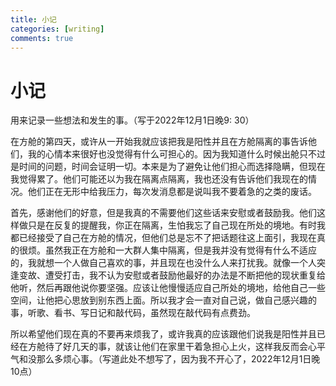 ```yaml
---
title: 小记
categories: [writing]
comments: true
---
```


# 小记

用来记录一些想法和发生的事。（写于2022年12月1日晚9: 30）

在方舱的第四天，或许从一开始我就应该把我是阳性并且在方舱隔离的事告诉他们，我的心情本来很好也没觉得有什么可担心的。因为我知道什么时候出舱只不过是时间的问题，时间会证明一切。本来是为了避免让他们担心而选择隐瞒，但现在我觉得累了。他们可能还以为我在隔离点隔离，我也还没有告诉他们我现在的情况。他们正在无形中给我压力，每次发消息都是说叫我不要着急的之类的废话。

首先，感谢他们的好意，但是我真的不需要他们这些话来安慰或者鼓励我。他们这样做只是在反复的提醒我，你正在隔离，生怕我忘了自己现在所处的境地。有时我都已经接受了自己在方舱的情况，但他们总是忘不了把话题往这上面引，我现在真的很烦。虽然我正在方舱和一大群人集中隔离，但是我并没有觉得有什么不适应的，我就想一个人做自己喜欢的事，并且现在也没什么人来打扰我。就像一个人突逢变故、遭受打击，我不认为安慰或者鼓励他最好的办法是不断把他的现状重复给他听，然后再跟他说你要坚强。应该让他慢慢适应自己所处的境地，给他自己一些空间，让他把心思放到别东西上面。所以我才会一直对自己说，做自己感兴趣的事，听歌、看书、写日记和敲代码，虽然现在敲代码有点费劲。

所以希望他们现在真的不要再来烦我了，或许我真的应该跟他们说我是阳性并且已经在方舱待了好几天的事，就该让他们在家里干着急担心上火，这样我反而会心平气和没那么多烦心事。（写道此处不想写了，因为我不开心了，2022年12月1日晚10点）